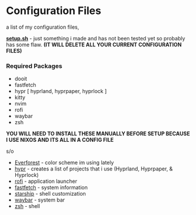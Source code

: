 # Configuration Files

a list of my configuration files,

**[setup.sh](https://raw.githubusercontent.com/El3ctricFX/.dotfiles/refs/heads/main/setup.sh)** - just something i made and has not been tested yet so probably has some flaw. **(IT WILL DELETE ALL YOUR CURRENT CONFIGURATION FILES)**
### Required Packages
- dooit
- fastfetch
- hypr [ hyprland, hyprpaper, hyprlock ]
- kitty
- nvim
- rofi
- waybar
- zsh

__**YOU WILL NEED TO INSTALL THESE MANUALLY BEFORE SETUP BECAUSE I USE NIXOS AND ITS ALL IN A CONFIG FILE**__


s/o

- [Everforest](https://github.com/sainnhe/everforest) - color scheme im using lately
- [hypr](https://github.com/hyprwm) - creates a list of projects that i use (Hyprland, Hyprpaper, & Hyprlock)
- [rofi](https://github.com/davatorium/rofi) - application launcher
- [fastfetch](https://github.com/fastfetch-cli/fastfetch) - system information
- [starship](https://github.com/starship/starship) - shell customization
- [waybar](https://github.com/Alexays/Waybar) - system bar
- [zsh](https://github.com/zsh-users/zsh) - shell
